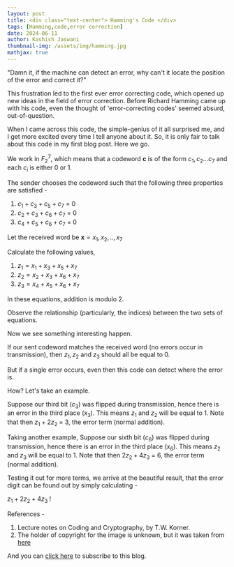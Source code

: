 ```yaml
---
layout: post
title: <div class="text-center"> Hamming's Code </div>
tags: [Hamming,code,error correction]
date: 2024-06-11
author: Kashish Jaswani
thumbnail-img: /assets/img/hamming.jpg
mathjax: true
---
```

"Damn it, if the machine can detect an error, why can't it locate the position of the error and correct it?"

This frustration led to the first ever error correcting code, which opened up new ideas in the field of error correction.
Before Richard Hamming came up with his code, even the thought of 'error-correcting codes' seemed absurd, out-of-question. 

When I came across this code, the simple-genius of it all surprised me, and I get more excited every time I tell anyone about it. So, it is only fair to talk about this code in my first blog post. Here we go.

We work in ${F_2}^{7}$, which means that a codeword  $\textbf{c}$ is of the form ${c_1,c_2...c_7}$ and each $c_i$ is either 0 or 1.

The sender chooses the codeword such that the following three properties are satisfied - 
1. $c_1 + c_3 + c_5 + c_7$ = 0
2. $c_2 + c_3 + c_6 + c_7$ = 0
3. $c_4 + c_5 + c_6 + c_7$ = 0

Let the received word be $\textbf{x} = {x_1,x_2,..,x_7}$

Calculate the following values,
1. $z_1 = x_1 + x_3 + x_5 + x_7$
2. $z_2 = x_2 + x_3 + x_6 + x_7$
3. $z_3 = x_4 + x_5 + x_6 + x_7$

In these equations, addition is modulo 2. 

Observe the relationship (particularly, the indices) between the two sets of equations.

Now we see something interesting happen.

If our sent codeword matches the received word (no errors occur in transmission), then $z_1, z_2$ and $z_3$ should all be equal to 0.

But if a single error occurs, even then this code can detect where the error is. 

How?
Let's take an example.

Suppose our third bit ($c_3$) was flipped during transmission, hence there is an error in the third place ($x_3$).
This means $z_1$ and $z_2$ will be equal to 1. 
Note that then $z_1 + 2z_2$ = 3, the error term (normal addition).

Taking another example, 
Suppose our sixth bit ($c_6$) was flipped during transmission, hence there is an error in the third place ($x_6$).
This means $z_2$ and $z_3$ will be equal to 1. 
Note that then $2z_2 + 4z_3$ = 6, the error term (normal addition).

Testing it out for more terms, we arrive at the beautiful result, that the error digit can be found out by simply calculating - 

$z_1 + 2z_2 + 4z_3$ !


References - 
1. Lecture notes on Coding and Cryptography, by T.W. Korner.
2. The holder of copyright for the image is unknown, but it was taken from [here](https://archon.library.illinois.edu/archives/index.php?p=digitallibrary/digitalcontent&id=11804)

And you can [click here](https://docs.google.com/forms/d/e/1FAIpQLSeTZiwy-FhSm6Jk_lOAh74DxcmLywZS7RfJDOryZvTaj1gYbA/viewform?usp=sf_link) to subscribe to this blog.

